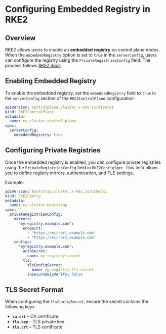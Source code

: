 # Configuring Embedded Registry in RKE2

## Overview
RKE2 allows users to enable an **embedded registry** on control plane nodes. When the `embeddedRegistry` option is set to `true` in the `serverConfig`, users can configure the registry using the `PrivateRegistriesConfig` field.
The process follows [RKE2 docs](https://docs.rke2.io/install/registry_mirror).

## Enabling Embedded Registry
To enable the embedded registry, set the `embeddedRegistry` field to `true` in the `serverConfig` section of the `RKE2ControlPlane` configuration:

```yaml
apiVersion: controlplane.cluster.x-k8s.io/v1beta1
kind: RKE2ControlPlane
metadata:
  name: my-cluster-control-plane
spec:
  serverConfig:
    embeddedRegistry: true
```

## Configuring Private Registries
Once the embedded registry is enabled, you can configure private registries using the `PrivateRegistriesConfig` field in `RKE2ConfigSpec`. This field allows you to define registry mirrors, authentication, and TLS settings.

Example:

```yaml
apiVersion: bootstrap.cluster.x-k8s.io/v1beta1
kind: RKE2Config
metadata:
  name: my-cluster-bootstrap
spec:
  privateRegistriesConfig:
    mirrors:
      "myregistry.example.com":
        endpoint:
          - "https://mirror1.example.com"
          - "https://mirror2.example.com"
    configs:
      "myregistry.example.com":
        authSecret:
          name: my-registry-secret
        tls:
          tlsConfigSecret:
            name: my-registry-tls-secret
          insecureSkipVerify: false
```

## TLS Secret Format
When configuring the `tlsConfigSecret`, ensure the secret contains the following keys:
- **`ca.crt`** – CA certificate
- **`tls.key`** – TLS private key
- **`tls.crt`** – TLS certificate